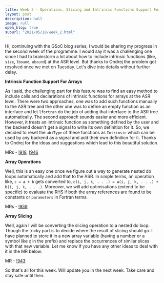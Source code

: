 ```yaml
---
title: Week 2 - Operations, Slicing and Intrinsic Functions Support For Arrays
layout: post
description: null
image: null
open_blog: true
suburl: "2021/05/28/week_2.html"
---
```

 
Hi, continuing with the GSoC blog series, I would be sharing my progress in the second week of the programme. I would say it was a challenging one since I had to brainstorm a lot about how to include intrinsic functions (like, `size`, `lbound`, `ubound`) at the ASR level. But thanks to Ondrej the problem got resolved once we met on Tuesday. Let's dive into details without further delay.
 
**Intrinsic Function Support For Arrays**
 
As I said, the challenging part for this feature was to find an easy method to include calls and declarations of intrinsic functions for arrays at the ASR level. There were two approaches, one was to add such functions manually to the ASR tree and the other one was to define an empty function as an interface and let `lfortran` do the job of adding that interface to the ASR tree automatically. The second approach sounds easier and more efficient. However, it treats an intrinsic function as something defined by the user and the backend doesn't get a signal to write its own definition for it. So, we decided to reset the `abiType` of these functions as `Intrinsic` which can be used by any backend as a signal and add their own definition for it. Thanks to Ondrej for the ideas and suggestions which lead to this beautiful solution.
 
MRs - [!918](https://gitlab.com/lfortran/lfortran/-/merge_requests/918), [!946](https://gitlab.com/lfortran/lfortran/-/merge_requests/946)
 
**Array Operations**
 
Well, this is an easy one once we figure out a way to generate nested do loops automatically and add that to the ASR. In simple terms, an operation like, `c = a + b` gets converted to, `c(i, j, k, . . .) = a(i, j, k, . . .) + b(i, j, k, . . .)`. Moreover, we will add optimisations (extend to be specific) to evaluate the RHS if both the array references are found to be constants or `parameters` in Fortran terms.
 
MRs - [!939](https://gitlab.com/lfortran/lfortran/-/merge_requests/939)
 
**Array Slicing**
 
Well, again I will be converting the slicing operation to a nested do loop. Though the tricky part is to decide where the result of slicing should go. I have planned to store it in a new array variable (having a number or a symbol like `@` in the prefix) and replace the occurrences of similar slices with that new variable. Let me know if you have any other ideas to deal with it in the MR below.
 
MR - [!943](https://gitlab.com/lfortran/lfortran/-/merge_requests/943)
 
So that's all for this week. Will update you in the next week. Take care and stay safe until then.
